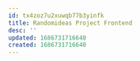 ```yaml
---
id: tx4zoz7u2xuwqb77b3yinfk
title: Randomideas Project Frontend
desc: ''
updated: 1686731716640
created: 1686731716640
---
```

